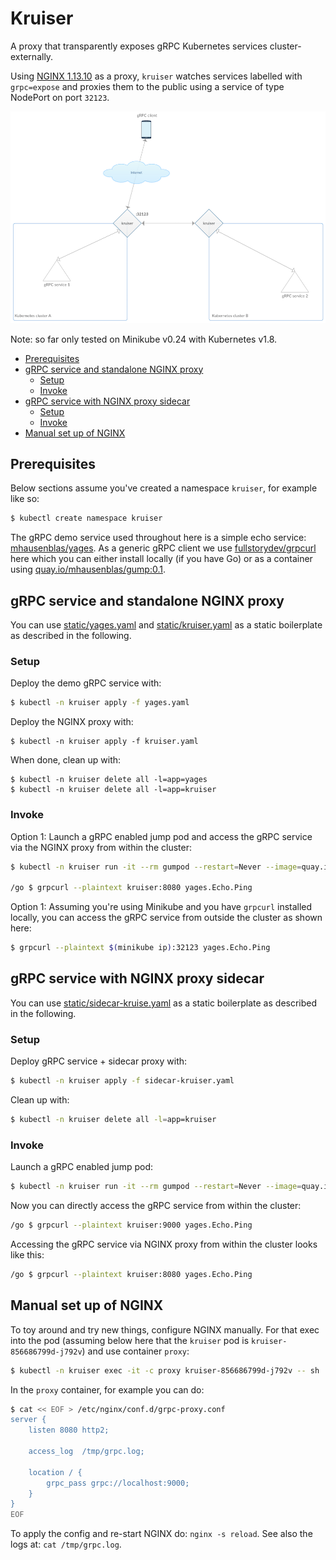 # Kruiser

A proxy that transparently exposes gRPC Kubernetes services cluster-externally.

Using [NGINX 1.13.10](https://www.nginx.com/blog/nginx-1-13-10-grpc/) as a proxy, `kruiser` 
watches services labelled with `grpc=expose` and proxies them to the public using a service of type NodePort on port `32123`.

![architecture](img/kruiser-arch.png)

Note: so far only tested on Minikube v0.24 with Kubernetes v1.8.

- [Prerequisites](#prerequisites)
- [gRPC service and standalone NGINX proxy](#grpc-service-and-standalone-nginx-proxy)
    - [Setup](#setup)
    - [Invoke](#invoke)
- [gRPC service with NGINX proxy sidecar](#grpc-service-with-nginx-proxy-sidecar)
    - [Setup](#setup-1)
    - [Invoke](#invoke-1)
- [Manual set up of NGINX](#manual-set-up-of-nginx)

## Prerequisites 

Below sections assume you've created a namespace `kruiser`, for example like so:

```bash
$ kubectl create namespace kruiser
```

The gRPC demo service used throughout here is a simple echo service: [mhausenblas/yages](https://github.com/mhausenblas/yages). 
As a generic gRPC client we use [fullstorydev/grpcurl](https://github.com/fullstorydev/grpcurl) here 
which you can either install locally (if you have Go) or as a container using [quay.io/mhausenblas/gump:0.1](https://quay.io/repository/mhausenblas/gump?tag=0.1&tab=tags).

## gRPC service and standalone NGINX proxy

You can use [static/yages.yaml](static/yages.yaml) and [static/kruiser.yaml](static/kruiser.yaml) as a static boilerplate as described in the following.

### Setup

Deploy the demo gRPC service with:

```bash
$ kubectl -n kruiser apply -f yages.yaml
```

Deploy the NGINX proxy with:

```
$ kubectl -n kruiser apply -f kruiser.yaml
```

When done, clean up with:

```
$ kubectl -n kruiser delete all -l=app=yages
$ kubectl -n kruiser delete all -l=app=kruiser
```

### Invoke

Option 1: Launch a gRPC enabled jump pod and access the gRPC service via the NGINX proxy from within the cluster:

```bash
$ kubectl -n kruiser run -it --rm gumpod --restart=Never --image=quay.io/mhausenblas/gump:0.1

/go $ grpcurl --plaintext kruiser:8080 yages.Echo.Ping
```

Option 1: Assuming you're using Minikube and you have `grpcurl` installed locally, you can access the gRPC service from outside the cluster as shown here:

```bash
$ grpcurl --plaintext $(minikube ip):32123 yages.Echo.Ping
```

## gRPC service with NGINX proxy sidecar

You can use [static/sidecar-kruise.yaml](static/yages.yaml) as a static boilerplate as described in the following.

### Setup

Deploy gRPC service + sidecar proxy with:

```bash
$ kubectl -n kruiser apply -f sidecar-kruiser.yaml
```

Clean up with:

```bash
$ kubectl -n kruiser delete all -l=app=kruiser
```

### Invoke

Launch a gRPC enabled jump pod:

```bash
$ kubectl -n kruiser run -it --rm gumpod --restart=Never --image=quay.io/mhausenblas/gump:0.1
```

Now you can directly access the gRPC service from within the cluster:

```bash
/go $ grpcurl --plaintext kruiser:9000 yages.Echo.Ping
```

Accessing the gRPC service via NGINX proxy from within the cluster looks like this:

```bash
/go $ grpcurl --plaintext kruiser:8080 yages.Echo.Ping
```

## Manual set up of NGINX

To toy around and try new things, configure NGINX manually. For that exec into the pod (assuming below here that the `kruiser` pod is `kruiser-856686799d-j792v`) and use container `proxy`:

```bash
$ kubectl -n kruiser exec -it -c proxy kruiser-856686799d-j792v -- sh
```

In the `proxy` container, for example you can do:

```bash
$ cat << EOF > /etc/nginx/conf.d/grpc-proxy.conf
server {
    listen 8080 http2;

    access_log  /tmp/grpc.log;

    location / {
        grpc_pass grpc://localhost:9000;
    }
}
EOF
```

To apply the config and re-start NGINX do: `nginx -s reload`. See also the logs at: `cat /tmp/grpc.log`.